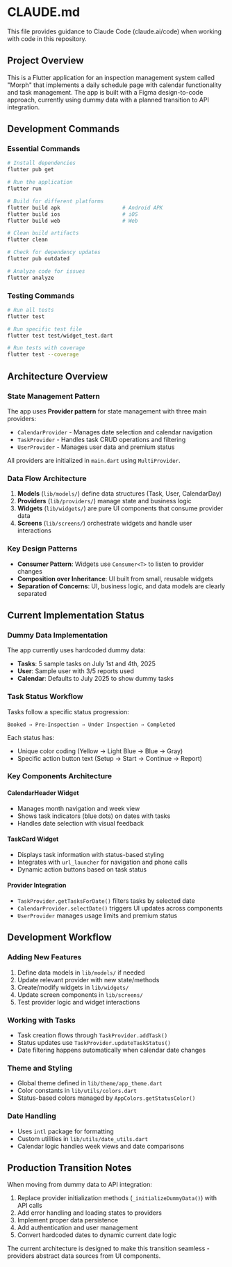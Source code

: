 # CLAUDE.md

This file provides guidance to Claude Code (claude.ai/code) when working with code in this repository.

## Project Overview

This is a Flutter application for an inspection management system called "Morph" that implements a daily schedule page with calendar functionality and task management. The app is built with a Figma design-to-code approach, currently using dummy data with a planned transition to API integration.

## Development Commands

### Essential Commands
```bash
# Install dependencies
flutter pub get

# Run the application
flutter run

# Build for different platforms
flutter build apk                    # Android APK
flutter build ios                    # iOS
flutter build web                    # Web

# Clean build artifacts
flutter clean

# Check for dependency updates
flutter pub outdated

# Analyze code for issues
flutter analyze
```

### Testing Commands
```bash
# Run all tests
flutter test

# Run specific test file
flutter test test/widget_test.dart

# Run tests with coverage
flutter test --coverage
```

## Architecture Overview

### State Management Pattern
The app uses **Provider pattern** for state management with three main providers:
- `CalendarProvider` - Manages date selection and calendar navigation
- `TaskProvider` - Handles task CRUD operations and filtering
- `UserProvider` - Manages user data and premium status

All providers are initialized in `main.dart` using `MultiProvider`.

### Data Flow Architecture
1. **Models** (`lib/models/`) define data structures (Task, User, CalendarDay)
2. **Providers** (`lib/providers/`) manage state and business logic
3. **Widgets** (`lib/widgets/`) are pure UI components that consume provider data
4. **Screens** (`lib/screens/`) orchestrate widgets and handle user interactions

### Key Design Patterns
- **Consumer Pattern**: Widgets use `Consumer<T>` to listen to provider changes
- **Composition over Inheritance**: UI built from small, reusable widgets
- **Separation of Concerns**: UI, business logic, and data models are clearly separated

## Current Implementation Status

### Dummy Data Implementation
The app currently uses hardcoded dummy data:
- **Tasks**: 5 sample tasks on July 1st and 4th, 2025
- **User**: Sample user with 3/5 reports used
- **Calendar**: Defaults to July 2025 to show dummy tasks

### Task Status Workflow
Tasks follow a specific status progression:
```
Booked → Pre-Inspection → Under Inspection → Completed
```
Each status has:
- Unique color coding (Yellow → Light Blue → Blue → Gray)
- Specific action button text (Setup → Start → Continue → Report)

### Key Components Architecture

#### CalendarHeader Widget
- Manages month navigation and week view
- Shows task indicators (blue dots) on dates with tasks
- Handles date selection with visual feedback

#### TaskCard Widget
- Displays task information with status-based styling
- Integrates with `url_launcher` for navigation and phone calls
- Dynamic action buttons based on task status

#### Provider Integration
- `TaskProvider.getTasksForDate()` filters tasks by selected date
- `CalendarProvider.selectDate()` triggers UI updates across components
- `UserProvider` manages usage limits and premium status

## Development Workflow

### Adding New Features
1. Define data models in `lib/models/` if needed
2. Update relevant provider with new state/methods
3. Create/modify widgets in `lib/widgets/`
4. Update screen components in `lib/screens/`
5. Test provider logic and widget interactions

### Working with Tasks
- Task creation flows through `TaskProvider.addTask()`
- Status updates use `TaskProvider.updateTaskStatus()`
- Date filtering happens automatically when calendar date changes

### Theme and Styling
- Global theme defined in `lib/theme/app_theme.dart`
- Color constants in `lib/utils/colors.dart`
- Status-based colors managed by `AppColors.getStatusColor()`

### Date Handling
- Uses `intl` package for formatting
- Custom utilities in `lib/utils/date_utils.dart`
- Calendar logic handles week views and date comparisons

## Production Transition Notes

When moving from dummy data to API integration:
1. Replace provider initialization methods (`_initializeDummyData()`) with API calls
2. Add error handling and loading states to providers
3. Implement proper data persistence
4. Add authentication and user management
5. Convert hardcoded dates to dynamic current date logic

The current architecture is designed to make this transition seamless - providers abstract data sources from UI components.